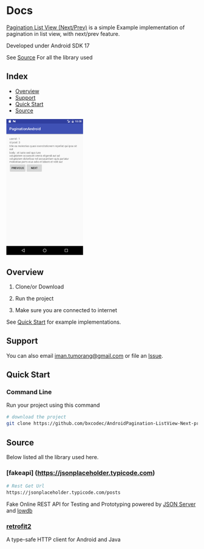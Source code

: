 # Docs

[Pagination List View (Next/Prev)](#) is a simple Example implementation of pagination in list view, with next/prev feature.

Developed under Android SDK 17

See [Source](#source) For all the library used


## Index

* [Overview](#overview)
* [Support](#support)
* [Quick Start](#quick-start)
* [Source](#source)

<img src="https://raw.githubusercontent.com/bxcodec/AndroidPagination-ListView-Next-prev-/master/ss.png" width="40%"  alt="screenshhot" />


## Overview

1. Clone/or Download

2. Run the project

3. Make  sure you are connected to internet
    
See [Quick Start](#quick-start) for example implementations.


## Support


You can also email <iman.tumorang@gmail.com> or file an [Issue](https://github.com/bxcodec/AndroidPagination-ListView-Next-prev-/issues/new).


## Quick Start

### Command Line

Run your project using this command

```bash
# download the project
git clone https://github.com/bxcodec/AndroidPagination-ListView-Next-prev-.git
```

## Source

Below listed all the library used here.


### [fakeapi] (https://jsonplaceholder.typicode.com)

```bash
# Rest Get Url
https://jsonplaceholder.typicode.com/posts
```
Fake Online REST API for Testing and Prototyping
powered by [JSON Server](https://github.com/typicode/json-server) and [lowdb](https://github.com/typicode/lowdb)

### [retrofit2](https://square.github.io/retrofit/) 
A type-safe HTTP client for Android and Java